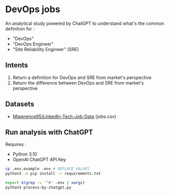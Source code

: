 # DevOps jobs

An analytical study powered by ChatGPT to understand what's the common definition for :

- "DevOps"
- "DevOps Engineer"
- "Site Reliability Engineer" (SRE)

## Intents

1. Return a definition for DevOps and SRE from market's perspective
2. Return the difference between DevOps and SRE from market's perspective

## Datasets

- [Mlawrence95/LinkedIn-Tech-Job-Data](https://github.com/Mlawrence95/LinkedIn-Tech-Job-Data) (jobs.csv)

## Run analysis with ChatGPT

Requires :

- Python 3.10
- OpenAI ChatGPT API Key

```bash
cp .env.example .env # REPLACE VALUES
python3 -m pip install -r requirements.txt

export $(grep -v '^#' .env | xargs)
python3 process-by-chatgpt.py
```
